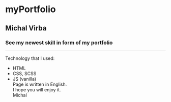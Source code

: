 # myPortfolio  
## Michal Virba  
### See my newest skill in form of my portfolio  
---
Technology that I used:  
* HTML  
* CSS, SCSS  
* JS (vanilla)  
Page is written in English.  
I hope you will enjoy it.  
Michal
